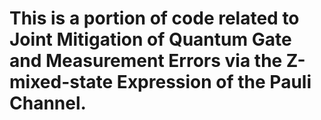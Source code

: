 # This is a portion of code related to Joint Mitigation of Quantum Gate and Measurement Errors via the Z-mixed-state Expression of the Pauli Channel.
